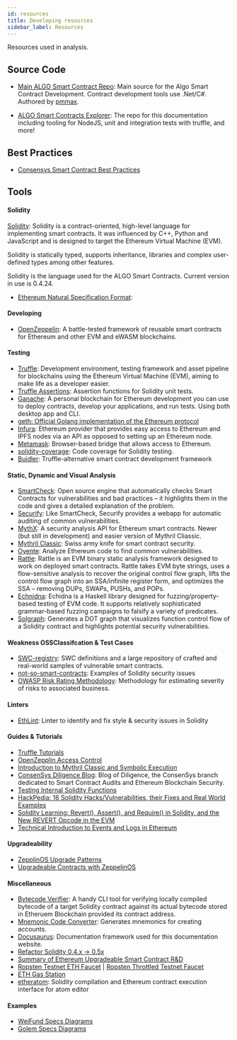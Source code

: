 ```yaml
---
id: resources
title: Developing resources
sidebar_label: Resources
---
```


Resources used in analysis.

## Source Code

- [Main ALGO Smart Contract Repo](https://github.com/Superalgos/ALGOToken/): Main source for the Algo Smart Contract Development. Contract development tools use .Net/C#. Authored by [pmmax](https://github.com/pmmax).

- [ALGO Smart Contracts Explorer](https://github.com/Superalgos/ALGOToken-NodeJS): The repo for this documentation including tooling for NodeJS, unit and integration tests with truffle, and more!

## Best Practices

- [Consensys Smart Contract Best Practices](https://consensys.github.io/smart-contract-best-practices/security_tools/)

## Tools

#### Solidity

[Solidity](https://solidity.readthedocs.io/en/v0.4.24/): Solidity is a contract-oriented, high-level language for implementing smart contracts. It was influenced by C++, Python and JavaScript and is designed to target the Ethereum Virtual Machine (EVM).

Solidity is statically typed, supports inheritance, libraries and complex user-defined types among other features.

Solidity is the language used for the ALGO Smart Contracts. Current version in use is 0.4.24. 

- [Ethereum Natural Specification Format](https://github.com/ethereum/wiki/wiki/Ethereum-Natural-Specification-Format): 

#### Developing

- [OpenZeppelin](https://openzeppelin.org/): A battle-tested framework of reusable smart contracts for Ethereum and other EVM and eWASM blockchains.

#### Testing

- [Truffle](https://truffleframework.com/truffle): Development environment, testing framework and asset pipeline for blockchains using the Ethereum Virtual Machine (EVM), aiming to make life as a developer easier.
- [Truffle Assertions](https://github.com/trufflesuite/truffle/blob/develop/packages/truffle-core/lib/testing/Assert.sol): Assertion functions for Solidity unit tests.
- [Ganache](https://truffleframework.com/ganache): A personal blockchain for Ethereum development you can use to deploy contracts, develop your applications, and run tests. Using both desktop app and CLI.
- [geth: Official Golang implementation of the Ethereum protocol](https://github.com/ethereum/go-ethereum/wiki/Installation-Instructions-for-Mac)
- [Infura](https://infura.io): Ethereum provider that provides easy access to Ethereum and IPFS nodes via an API as opposed to setting up an Ethereum node. 
- [Metamask](https://metamask.io/): Browser-based bridge that allows access to Ethereum.
- [solidity-coverage](https://github.com/sc-forks/solidity-coverage): Code coverage for Solidity testing.
- [Buidler](https://github.com/nomiclabs/buidler): Truffle-alternative smart contract development framework

#### Static, Dynamic and Visual Analysis

- [SmartCheck](https://tool.smartdec.net): Open source engine  that automatically checks Smart Contracts for vulnerabilities and bad practices – it highlights them in the code and gives a detailed explanation of the problem.
- [Securify](https://securify.chainsecurity.com/): Like SmartCheck, Securify provides a webapp for automatic auditing of common vulnerabilities. 
- [MythX](https://mythx.io): A security analysis API for Ethereum smart contracts. Newer (but still in development) and easier version of Mythril Cliassic. 
- [Mythril Classic](https://github.com/ConsenSys/mythril-classic): Swiss army knife for smart contract security.
- [Oyente](https://github.com/melonproject/oyente): Analyze Ethereum code to find common vulnerabilities.
- [Rattle](https://github.com/trailofbits/rattle): Rattle is an EVM binary static analysis framework designed to work on deployed smart contracts. Rattle takes EVM byte strings, uses a flow-sensitive analysis to recover the original control flow graph, lifts the control flow graph into an SSA/infinite register form, and optimizes the SSA – removing DUPs, SWAPs, PUSHs, and POPs.
- [Echnidna](https://github.com/trailofbits/echidna): Echidna is a Haskell library designed for fuzzing/property-based testing of EVM code. It supports relatively sophisticated grammar-based fuzzing campaigns to falsify a variety of predicates.
- [Solgraph](https://github.com/raineorshine/solgraph): Generates a DOT graph that visualizes function control flow of a Solidity contract and highlights potential security vulnerabilities.

#### Weakness OSSClassifcation & Test Cases

- [SWC-registry](https://github.com/SmartContractSecurity/SWC-registry/): SWC definitions and a large repository of crafted and real-world samples of vulnerable smart contracts.
- [not-so-smart-contracts](https://github.com/trailofbits/not-so-smart-contracts): Examples of Solidity security issues
- [OWASP Risk Rating Methodology](https://www.owasp.org/index.php/OWASP_Risk_Rating_Methodology): Methodology for estimating severity of risks to associated business. 

#### Linters
- [EthLint](https://www.ethlint.com/): Linter to identify and fix style & security issues in Solidity

#### Guides & Tutorials
- [Truffle Tutorials](https://truffleframework.com/tutorials)
- [OpenZepplin Access Control](https://openzeppelin.org/api/docs/learn-about-access-control.html)
- [Introduction to Mythril Classic and Symbolic Execution](https://medium.com/@joran.honig/introduction-to-mythril-classic-and-symbolic-execution-ef59339f259b)
- [ConsenSys Diligence Blog](https://medium.com/consensys-diligence): Blog of Diligence, the ConsenSys branch dedicated to Smart Contract Audits and Ethereum Blockchain Security.
- [Testing Internal Solidity Functions](https://www.cluelesscode.com/testing-internal-solidity-functions/) 
- [HackPedia: 16 Solidity Hacks/Vulnerabilities, their Fixes and Real World Examples](https://hackernoon.com/hackpedia-16-solidity-hacks-vulnerabilities-their-fixes-and-real-world-examples-f3210eba5148)
- [Solidity Learning: Revert(), Assert(), and Require() in Solidity, and the New REVERT Opcode in the EVM](https://medium.com/blockchannel/the-use-of-revert-assert-and-require-in-solidity-and-the-new-revert-opcode-in-the-evm-1a3a7990e06e)
- [Technical Introduction to Events and Logs in Ethereum](https://media.consensys.net/technical-introduction-to-events-and-logs-in-ethereum-a074d65dd61e)

#### Upgradeability
- [ZepplinOS Upgrade Patterns](https://docs.zeppelinos.org/docs/pattern.html)
- [Upgradeable Contracts with ZeppelinOS](https://blog.zeppelinos.org/testing-real-world-contract-upgrades/)

#### Miscellaneous
- [Bytecode Verifier](https://www.npmjs.com/package/eth-bytecode-verifier): A handy CLI tool for verifying locally compiled bytecode of a target Solidity contract against its actual bytecode stored in Etheruem Blockchain provided its contract address.
- [Mnemonic Code Converter](https://iancoleman.io/bip39/): Generates mnemonics for creating accounts.
- [Docusaurus](https://docusaurus.io/): Documentation framework used for this documentation website.
- [Refactor Solidity 0.4.x -> 0.5x](https://mudit.blog/tool-refactor-your-solidity-0-4-x-code-to-solidity-0-5-x-code/)
- [Summary of Ethereum Upgradeable Smart Contract R&D](https://blog.indorse.io/ethereum-upgradeable-smart-contract-strategies-456350d0557c)
- [Ropsten Testnet ETH Faucet](https://faucet.ropsten.be/) | [Ropsten Throttled Testnet Faucet](https://ipfs.io/ipfs/QmVAwVKys271P5EQyEfVSxm7BJDKWt42A2gHvNmxLjZMps/)
- [ETH Gas Station](https://ethgasstation.info/)
- [etheratom](https://github.com/0mkara/etheratom): Solidity compilation and Ethereum contract execution interface for atom editor  

#### Examples
- [WeiFund Specs Diagrams](https://github.com/weifund/weifund-contracts/blob/master/docs/developer-guide.md#standardcampaign-state-machine)
- [Golem Specs Diagrams](https://blog.golemproject.net/gnt-crowdfunding-contract-in-pictures-d6b5a2e69150)
